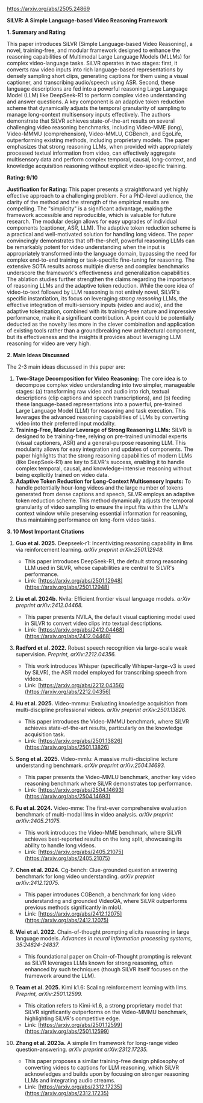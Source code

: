 https://arxiv.org/abs/2505.24869

**SILVR: A Simple Language-based Video Reasoning Framework**

**1. Summary and Rating**

This paper introduces SiLVR (Simple Language-based Video Reasoning), a novel, training-free, and modular framework designed to enhance the reasoning capabilities of Multimodal Large Language Models (MLLMs) for complex video-language tasks. SiLVR operates in two stages: first, it converts raw video inputs into rich language-based representations by densely sampling short clips, generating captions for them using a visual captioner, and transcribing audio/speech using ASR. Second, these language descriptions are fed into a powerful reasoning Large Language Model (LLM) like DeepSeek-R1 to perform complex video understanding and answer questions. A key component is an adaptive token reduction scheme that dynamically adjusts the temporal granularity of sampling to manage long-context multisensory inputs effectively. The authors demonstrate that SiLVR achieves state-of-the-art results on several challenging video reasoning benchmarks, including Video-MME (long), Video-MMMU (comprehension), Video-MMLU, CGBench, and EgoLife, outperforming existing methods, including proprietary models. The paper emphasizes that strong reasoning LLMs, when provided with appropriately processed textual information from video, can effectively aggregate multisensory data and perform complex temporal, causal, long-context, and knowledge acquisition reasoning without explicit video-specific training.

**Rating: 9/10**

**Justification for Rating:**
This paper presents a straightforward yet highly effective approach to a challenging problem. For a PhD-level audience, the clarity of the method and the strength of the empirical results are compelling. The "simplicity" is a significant advantage, making the framework accessible and reproducible, which is valuable for future research. The modular design allows for easy upgrades of individual components (captioner, ASR, LLM). The adaptive token reduction scheme is a practical and well-motivated solution for handling long videos. The paper convincingly demonstrates that off-the-shelf, powerful reasoning LLMs can be remarkably potent for video understanding when the input is appropriately transformed into the language domain, bypassing the need for complex end-to-end training or task-specific fine-tuning for reasoning. The extensive SOTA results across multiple diverse and complex benchmarks underscore the framework's effectiveness and generalization capabilities. The ablation studies further strengthen the claims regarding the importance of reasoning LLMs and the adaptive token reduction. While the core idea of video-to-text followed by LLM reasoning is not entirely novel, SiLVR's specific instantiation, its focus on leveraging *strong reasoning* LLMs, the effective integration of multi-sensory inputs (video and audio), and the adaptive tokenization, combined with its training-free nature and impressive performance, make it a significant contribution. A point could be potentially deducted as the novelty lies more in the clever combination and application of existing tools rather than a groundbreaking new architectural component, but its effectiveness and the insights it provides about leveraging LLM reasoning for video are very high.

**2. Main Ideas Discussed**

The 2-3 main ideas discussed in this paper are:

1.  **Two-Stage Decomposition for Video Reasoning:** The core idea is to decompose complex video understanding into two simpler, manageable stages: (a) transforming raw video and audio into rich, textual descriptions (clip captions and speech transcriptions), and (b) feeding these language-based representations into a powerful, pre-trained Large Language Model (LLM) for reasoning and task execution. This leverages the advanced reasoning capabilities of LLMs by converting video into their preferred input modality.
2.  **Training-Free, Modular Leverage of Strong Reasoning LLMs:** SiLVR is designed to be training-free, relying on pre-trained unimodal experts (visual captioners, ASR) and a general-purpose reasoning LLM. This modularity allows for easy integration and updates of components. The paper highlights that the strong reasoning capabilities of modern LLMs (like DeepSeek-R1) are key to SiLVR's success, enabling it to handle complex temporal, causal, and knowledge-intensive reasoning without being explicitly trained on video data.
3.  **Adaptive Token Reduction for Long-Context Multisensory Inputs:** To handle potentially hour-long videos and the large number of tokens generated from dense captions and speech, SiLVR employs an adaptive token reduction scheme. This method dynamically adjusts the temporal granularity of video sampling to ensure the input fits within the LLM's context window while preserving essential information for reasoning, thus maintaining performance on long-form video tasks.

**3. 10 Most Important Citations**

1.  **Guo et al. 2025.** Deepseek-r1: Incentivizing reasoning capability in llms via reinforcement learning. *arXiv preprint arXiv:2501.12948.*
    *   This paper introduces DeepSeek-R1, the default strong reasoning LLM used in SiLVR, whose capabilities are central to SiLVR's performance.
    *   Link: [https://arxiv.org/abs/2501.12948](https://arxiv.org/abs/2501.12948)

2.  **Liu et al. 2024b.** Nvila: Efficient frontier visual language models. *arXiv preprint arXiv:2412.04468.*
    *   This paper presents NVILA, the default visual captioning model used in SiLVR to convert video clips into textual descriptions.
    *   Link: [https://arxiv.org/abs/2412.04468](https://arxiv.org/abs/2412.04468)

3.  **Radford et al. 2022.** Robust speech recognition via large-scale weak supervision. *Preprint, arXiv:2212.04356.*
    *   This work introduces Whisper (specifically Whisper-large-v3 is used by SiLVR), the ASR model employed for transcribing speech from videos.
    *   Link: [https://arxiv.org/abs/2212.04356](https://arxiv.org/abs/2212.04356)

4.  **Hu et al. 2025.** Video-mmmu: Evaluating knowledge acquisition from multi-discipline professional videos. *arXiv preprint arXiv:2501.13826.*
    *   This paper introduces the Video-MMMU benchmark, where SiLVR achieves state-of-the-art results, particularly on the knowledge acquisition task.
    *   Link: [https://arxiv.org/abs/2501.13826](https://arxiv.org/abs/2501.13826)

5.  **Song et al. 2025.** Video-mmlu: A massive multi-discipline lecture understanding benchmark. *arXiv preprint arXiv:2504.14693.*
    *   This paper presents the Video-MMLU benchmark, another key video reasoning benchmark where SiLVR demonstrates top performance.
    *   Link: [https://arxiv.org/abs/2504.14693](https://arxiv.org/abs/2504.14693)

6.  **Fu et al. 2024.** Video-mme: The first-ever comprehensive evaluation benchmark of multi-modal llms in video analysis. *arXiv preprint arXiv:2405.21075.*
    *   This work introduces the Video-MME benchmark, where SiLVR achieves best-reported results on the long split, showcasing its ability to handle long videos.
    *   Link: [https://arxiv.org/abs/2405.21075](https://arxiv.org/abs/2405.21075)

7.  **Chen et al. 2024.** Cg-bench: Clue-grounded question answering benchmark for long video understanding. *arXiv preprint arXiv:2412.12075.*
    *   This paper introduces CGBench, a benchmark for long video understanding and grounded VideoQA, where SiLVR outperforms previous methods significantly in mIoU.
    *   Link: [https://arxiv.org/abs/2412.12075](https://arxiv.org/abs/2412.12075)

8.  **Wei et al. 2022.** Chain-of-thought prompting elicits reasoning in large language models. *Advances in neural information processing systems, 35:24824-24837.*
    *   This foundational paper on Chain-of-Thought prompting is relevant as SiLVR leverages LLMs known for strong reasoning, often enhanced by such techniques (though SiLVR itself focuses on the framework around the LLM).

9.  **Team et al. 2025.** Kimi k1.6: Scaling reinforcement learning with llms. *Preprint, arXiv:2501.12599.*
    *   This citation refers to Kimi-k1.6, a strong proprietary model that SiLVR significantly outperforms on the Video-MMMU benchmark, highlighting SiLVR's competitive edge.
    *   Link: [https://arxiv.org/abs/2501.12599](https://arxiv.org/abs/2501.12599)

10. **Zhang et al. 2023a.** A simple llm framework for long-range video question-answering. *arXiv preprint arXiv:2312.17235.*
    *   This paper proposes a similar training-free design philosophy of converting videos to captions for LLM reasoning, which SiLVR acknowledges and builds upon by focusing on stronger reasoning LLMs and integrating audio streams.
    *   Link: [https://arxiv.org/abs/2312.17235](https://arxiv.org/abs/2312.17235)

